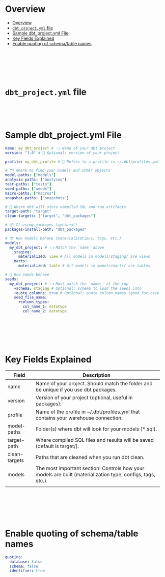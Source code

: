 # Overview

- [Overview](#overview)
- [`dbt_project.yml` file](#dbt_projectyml-file)
- [Sample dbt_project.yml File](#sample-dbt_projectyml-file)
- [Key Fields Explained](#key-fields-explained)
- [Enable quoting of schema/table names](#enable-quoting-of-schematable-names)

&nbsp;

&nbsp;

&nbsp;

# `dbt_project.yml` file

&nbsp;

&nbsp;

# Sample dbt_project.yml File

```yml
name: my_dbt_project # 👈 Name of your dbt project
version: "1.0" # 🔖 Optional: version of your project

profile: my_dbt_profile # 🔐 Refers to a profile in ~/.dbt/profiles.yml

# 🗂️ Where to find your models and other objects
model-paths: ["models"]
analysis-paths: ["analyses"]
test-paths: ["tests"]
seed-paths: ["seeds"]
macro-paths: ["macros"]
snapshot-paths: ["snapshots"]

# 📁 Where dbt will store compiled SQL and run artifacts
target-path: "target"
clean-targets: ["target", "dbt_packages"]

# 📦 If using packages (optional)
packages-install-path: "dbt_packages"

# 🏗️ How models behave (materializations, tags, etc.)
models:
  my_dbt_project: # 👈 Match the `name` above
    staging:
      materialized: view # All models in models/staging/ are views
    marts:
      materialized: table # All models in models/marts/ are tables

# 🌱 How seeds behave
seeds:
  my_dbt_project: # 👈 Must match the `name:` at the top
    +schema: staging # Optional: schema to load the seeds into
    +quote_columns: true # Optional: quote column names (good for case-sensitive warehouses)
    seed_file_name:
      +column_types:
        col_name_1: datatype
        col_name_2: datatype
```

&nbsp;

&nbsp;

&nbsp;

# Key Fields Explained

| Field         | Description                                                                                                 |
| ------------- | ----------------------------------------------------------------------------------------------------------- |
| name          | Name of your project. Should match the folder and be unique if you use dbt packages.                        |
| version       | Version of your project (optional, useful in packages).                                                     |
| profile       | Name of the profile in ~/.dbt/profiles.yml that contains your warehouse connection.                         |
| model-paths   | Folder(s) where dbt will look for your models (\*.sql).                                                     |
| target-path   | Where compiled SQL files and results will be saved (default is target/).                                    |
| clean-targets | Paths that are cleaned when you run dbt clean.                                                              |
| models        | The most important section! Controls how your models are built (materialization type, configs, tags, etc.). |
|               |                                                                                                             |

&nbsp;

&nbsp;

&nbsp;

# Enable quoting of schema/table names

```yaml
quoting:
  database: false
  schema: false
  identifier: true
```

&nbsp;

&nbsp;

&nbsp;
